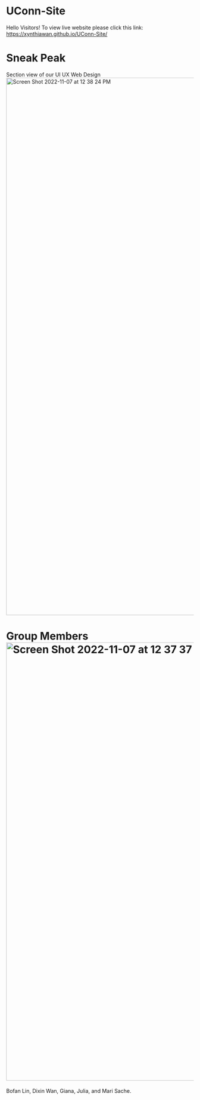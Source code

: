 # UConn-Site



Hello Visitors! To view live website please click this link: 
       https://xynthiawan.github.io/UConn-Site/

# Sneak Peak


Section view of our UI UX Web Design
<img width="1440" alt="Screen Shot 2022-11-07 at 12 38 24 PM" src="https://user-images.githubusercontent.com/106646065/200380784-f57de971-7140-4b53-90d7-bbf4fe1e3650.png">


# Group Members<img width="1174" alt="Screen Shot 2022-11-07 at 12 37 37 PM" src="https://user-images.githubusercontent.com/106646065/200380831-2dd038dd-18ab-4897-b743-54cf3e62e774.png">



Bofan Lin, Dixin Wan, Giana, Julia, and Mari Sache.
